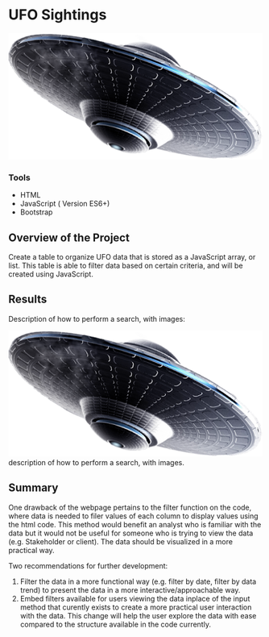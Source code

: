 # UFO Sightings
![](https://github.com/MarielaKaradzhova/UFOs/blob/main/resources/ufo.png)
### Tools

- HTML
- JavaScript ( Version ES6+)
- Bootstrap

## Overview of the Project
Create a table to organize UFO data that is stored as a JavaScript array, or list. This table is able to filter data based on certain criteria, and will be created using JavaScript. 
## Results
Description of how to perform a search, with images:

 ![](https://github.com/MarielaKaradzhova/UFOs/blob/main/resources/ufo.png)
description of how to perform a search, with images.

## Summary
One drawback of the webpage pertains to the filter function on the code, where data is needed to filer values of each column to display values using the html code. This method would benefit an analyst who is familiar with the data but it would not be useful for someone who is trying to view the data (e.g. Stakeholder or client). The data should be visualized in a more practical way.

Two recommendations for further development:
 1. Filter the data in a more functional way (e.g. filter by date, filter by data trend) to present the data in a more interactive/approachable way.
 2. Embed filters available for users viewing the data inplace of the input method that curently exists to create a more practical user interaction with the data. This change will help the user explore the data with ease compared to the structure available in the code currently.

